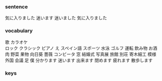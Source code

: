 

### sentence

気に入りました
迷います
迷いました
気に入りました


### vocabulary 
歌
カラオケ	
ロック
クラシック
ピアノ
え
スペイン語
スポーツ
水泳
ゴルフ
運転
飲み物
お酒
肉
野菜
果物
向日葵
薔薇
コンビータ
窓
結婚式
写真展
旅館
別荘
寄木細工
模様
外国
会議
足
僕
分かります
迷います
出来ます
閉めます
疲れます
散歩します

### keys
